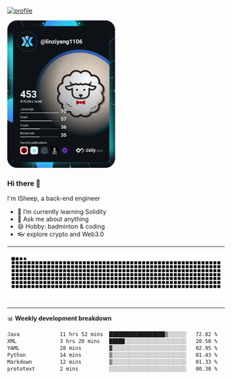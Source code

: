[![profile](https://user-images.githubusercontent.com/54968314/208005045-e4b42f3b-833d-4242-bfcc-e764865553a2.svg)](https://www.calligrapher.ai/)

<a href="https://app.daily.dev/linziyang1106"><img src="/devcard.png" width="250" alt="ISheep's Dev Card"/></a>

### Hi there 🐏

I'm ISheep, a back-end engineer

- 🔭 I’m currently learning Solidity
- 💬 Ask me about anything
- 😄 Hobby: badminton & coding
- 👓 explore crypto and Web3.0

-------

![](https://raw.githubusercontent.com/ISheepp/ISheepp/output/github-contribution-grid-snake.svg)

-------

📊 **Weekly development breakdown**
<!--START_SECTION:waka-->

```text
Java             11 hrs 52 mins  ██████████████████▒░░░░░░   72.82 %
XML              3 hrs 20 mins   █████░░░░░░░░░░░░░░░░░░░░   20.50 %
YAML             28 mins         ▓░░░░░░░░░░░░░░░░░░░░░░░░   02.95 %
Python           14 mins         ▒░░░░░░░░░░░░░░░░░░░░░░░░   01.43 %
Markdown         12 mins         ▒░░░░░░░░░░░░░░░░░░░░░░░░   01.33 %
prototext        2 mins          ░░░░░░░░░░░░░░░░░░░░░░░░░   00.30 %
```

<!--END_SECTION:waka-->

